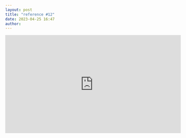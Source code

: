 ```yaml
---
layout: post
title: "reference #12"
date: 2023-04-25 16:47
author:
---
```


<iframe width="560" height="315" src="https://www.youtube.com/embed/ulOLYnOthIw?si=0Fdj1ciCq2f5qGQj" title="YouTube video player" frameborder="0" allow="accelerometer; autoplay; clipboard-write; encrypted-media; gyroscope; picture-in-picture; web-share" allowfullscreen></iframe>
